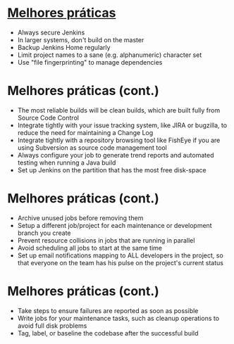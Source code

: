 # [Melhores práticas][1]

* Always secure Jenkins
* In larger systems, don't build on the master
* Backup Jenkins Home regularly
* Limit project names to a sane (e.g. alphanumeric) character set
* Use "file fingerprinting" to manage dependencies


# Melhores práticas (cont.)

* The most reliable builds will be clean builds, which are built fully from Source Code Control
* Integrate tightly with your issue tracking system, like JIRA or bugzilla, to reduce the need for maintaining a Change Log
* Integrate tightly with a repository browsing tool like FishEye if you are using Subversion as source code management tool
* Always configure your job to generate trend reports and automated testing when running a Java build
* Set up Jenkins on the partition that has the most free disk-space


# Melhores práticas (cont.)

* Archive unused jobs before removing them
* Setup a different job/project for each maintenance or development branch you create
* Prevent resource collisions in jobs that are running in parallel
* Avoid scheduling all jobs to start at the same time
* Set up email notifications mapping to ALL developers in the project, so that everyone on the team has his pulse on the project's current status


# Melhores práticas (cont.)

* Take steps to ensure failures are reported as soon as possible
* Write jobs for your maintenance tasks, such as cleanup operations to avoid full disk problems
* Tag, label, or baseline the codebase after the successful build

[1]:https://wiki.jenkins-ci.org/display/JENKINS/Jenkins+Best+Practices

